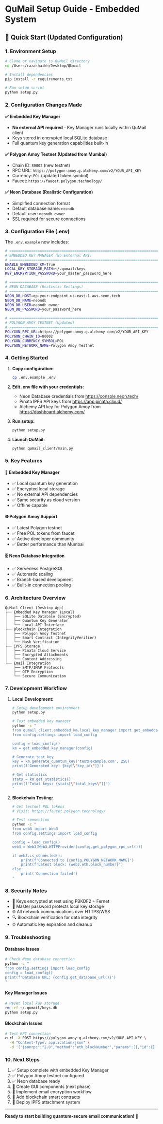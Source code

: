 # QuMail Setup Guide - Embedded System

## 🚀 Quick Start (Updated Configuration)

### 1. Environment Setup

```bash
# Clone or navigate to QuMail directory
cd /Users/razashaikh/Desktop/QUmail

# Install dependencies
pip install -r requirements.txt

# Run setup script
python setup.py
```

### 2. Configuration Changes Made

#### ✅ **Embedded Key Manager**
- **No external API required** - Key Manager runs locally within QuMail client
- Keys stored in encrypted local SQLite database
- Full quantum key generation capabilities built-in

#### ✅ **Polygon Amoy Testnet** (Updated from Mumbai)
- Chain ID: `80002` (new testnet)
- RPC URL: `https://polygon-amoy.g.alchemy.com/v2/YOUR_API_KEY`
- Currency: `POL` (updated token symbol)
- Faucet: `https://faucet.polygon.technology/`

#### ✅ **Neon Database** (Realistic Configuration)
- Simplified connection format
- Default database name: `neondb`
- Default user: `neondb_owner`
- SSL required for secure connections

### 3. Configuration File (.env)

The `.env.example` now includes:

```bash
# ============================================================================
# EMBEDDED KEY MANAGER (No External API)
# ============================================================================
ENABLE_EMBEDDED_KM=True
LOCAL_KEY_STORAGE_PATH=~/.qumail/keys
KEY_ENCRYPTION_PASSWORD=your_master_password_here

# ============================================================================
# NEON DATABASE (Realistic Settings)
# ============================================================================
NEON_DB_HOST=ep-your-endpoint.us-east-1.aws.neon.tech
NEON_DB_NAME=neondb
NEON_DB_USER=neondb_owner
NEON_DB_PASSWORD=your_password_here

# ============================================================================
# POLYGON AMOY TESTNET (Updated)
# ============================================================================
POLYGON_RPC_URL=https://polygon-amoy.g.alchemy.com/v2/YOUR_API_KEY
POLYGON_CHAIN_ID=80002
POLYGON_CURRENCY_SYMBOL=POL
POLYGON_NETWORK_NAME=Polygon Amoy Testnet
```

### 4. Getting Started

1. **Copy configuration:**
   ```bash
   cp .env.example .env
   ```

2. **Edit .env file with your credentials:**
   - Neon Database credentials from https://console.neon.tech/
   - Pinata IPFS API keys from https://app.pinata.cloud/
   - Alchemy API key for Polygon Amoy from https://dashboard.alchemy.com/

3. **Run setup:**
   ```bash
   python setup.py
   ```

4. **Launch QuMail:**
   ```bash
   python qumail_client/main.py
   ```

### 5. Key Features

#### 🔑 **Embedded Key Manager**
- ✅ Local quantum key generation
- ✅ Encrypted local storage
- ✅ No external API dependencies
- ✅ Same security as cloud version
- ✅ Offline capable

#### 🌐 **Polygon Amoy Support**
- ✅ Latest Polygon testnet
- ✅ Free POL tokens from faucet
- ✅ Active developer community
- ✅ Better performance than Mumbai

#### 🗄️ **Neon Database Integration**
- ✅ Serverless PostgreSQL
- ✅ Automatic scaling
- ✅ Branch-based development
- ✅ Built-in connection pooling

### 6. Architecture Overview

```
QuMail Client (Desktop App)
├── Embedded Key Manager (Local)
│   ├── SQLite Database (Encrypted)
│   ├── Quantum Key Generator
│   └── Local API Interface
├── Blockchain Integration
│   ├── Polygon Amoy Testnet
│   ├── Smart Contract (IntegrityVerifier)
│   └── Hash Verification
├── IPFS Storage
│   ├── Pinata Cloud Service
│   ├── Encrypted Attachments
│   └── Content Addressing
└── Email Integration
    ├── SMTP/IMAP Protocols
    ├── OTP Encryption
    └── Secure Communication
```

### 7. Development Workflow

1. **Local Development:**
   ```bash
   # Setup development environment
   python setup.py
   
   # Test embedded key manager
   python -c "
   from qumail_client.embedded_km.local_key_manager import get_embedded_key_manager
   from config.settings import load_config
   
   config = load_config()
   km = get_embedded_key_manager(config)
   
   # Generate test key
   key = km.generate_quantum_key('test@example.com', 256)
   print(f'Generated key: {key[\"key_id\"]}')
   
   # Get statistics
   stats = km.get_statistics()
   print(f'Total keys: {stats[\"total_keys\"]}')
   "
   ```

2. **Blockchain Testing:**
   ```bash
   # Get testnet POL tokens
   # Visit: https://faucet.polygon.technology/
   
   # Test connection
   python -c "
   from web3 import Web3
   from config.settings import load_config
   
   config = load_config()
   web3 = Web3(Web3.HTTPProvider(config.get_polygon_rpc_url()))
   
   if web3.is_connected():
       print(f'Connected to {config.POLYGON_NETWORK_NAME}')
       print(f'Latest block: {web3.eth.block_number}')
   else:
       print('Connection failed')
   "
   ```

### 8. Security Notes

- 🔐 Keys encrypted at rest using PBKDF2 + Fernet
- 🔑 Master password protects local key storage
- 🌐 All network communications over HTTPS/WSS
- 🔍 Blockchain verification for data integrity
- ⏰ Automatic key expiration and cleanup

### 9. Troubleshooting

#### Database Issues
```bash
# Check Neon database connection
python -c "
from config.settings import load_config
config = load_config()
print(f'Database URL: {config.get_database_url()}')
"
```

#### Key Manager Issues
```bash
# Reset local key storage
rm -rf ~/.qumail/keys.db
python setup.py
```

#### Blockchain Issues
```bash
# Test RPC connection
curl -X POST https://polygon-amoy.g.alchemy.com/v2/YOUR_API_KEY \
  -H "Content-Type: application/json" \
  -d '{"jsonrpc":"2.0","method":"eth_blockNumber","params":[],"id":1}'
```

### 10. Next Steps

1. ✅ Setup complete with embedded Key Manager
2. ✅ Polygon Amoy testnet configured
3. ✅ Neon database ready
4. 🔄 Create GUI components (next phase)
5. 🔄 Implement email encryption workflow
6. 🔄 Add blockchain smart contracts
7. 🔄 Deploy IPFS attachment system

---

**Ready to start building quantum-secure email communication! 🚀**